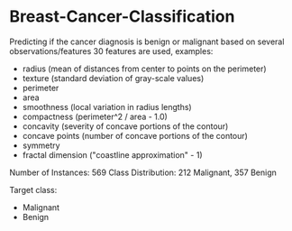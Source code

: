 # Breast-Cancer-Classification

Predicting if the cancer diagnosis is benign or malignant based on several observations/features
30 features are used, examples:
  - radius (mean of distances from center to points on the perimeter)
  - texture (standard deviation of gray-scale values)
  - perimeter
  - area
  - smoothness (local variation in radius lengths)
  - compactness (perimeter^2 / area - 1.0)
  - concavity (severity of concave portions of the contour)
  - concave points (number of concave portions of the contour)
  - symmetry 
  - fractal dimension ("coastline approximation" - 1)
  
Number of Instances: 569
Class Distribution: 212 Malignant, 357 Benign

Target class:
   - Malignant
   - Benign 
   
[Data]: (https://archive.ics.uci.edu/ml/datasets/Breast+Cancer+Wisconsin+(Diagnostic))
